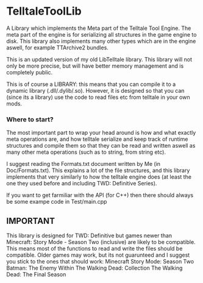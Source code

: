 # TelltaleToolLib
A Library which implements the Meta part of the Telltale Tool Engine. The meta part of the engine is for serializing all structures in the game engine to disk. This library also implements many other types which are in the engine aswell, for example TTArchive2 bundles.

This is an updated version of my old LibTelltale library. This library will not only be more precise, but will have better memory management and is completely public.

This is of course a LIBRARY: this means that you can compile it to a dynamic library (.dll/.dylib/.so). However, it is designed so that you can (since its a library) use the code to read
files etc from telltale in your own mods.

### Where to start?
The most important part to wrap your head around is how and what exactly meta operations are, and how telltale serialize and keep track of runtime structures and compile them
so that they can be read and written aswell as many other meta operations (such as to string, from string etc).

I suggest reading the Formats.txt document written by Me (in Doc/Formats.txt). This explains a lot of the file structures, and this library implements that very similarly 
to how the telltale engine does (at least the one they used before and including TWD: Definitive Series). 

If you want to get farmiliar with the API (for C++) then there should always be some exampe code in Test/main.cpp

## IMPORTANT
This library is designed for TWD: Definitive but games newer than Minecraft: Story Mode - Season Two (inclusive) are likely to be compatible. This means most of the functions to read and write the files should be compatible. 
Older games may work, but its not guarunteed and I suggest you stick to the ones that should work:
Minecraft Story Mode: Season Two
Batman: The Enemy Within
The Walking Dead: Collection
The Walking Dead: The Final Season
